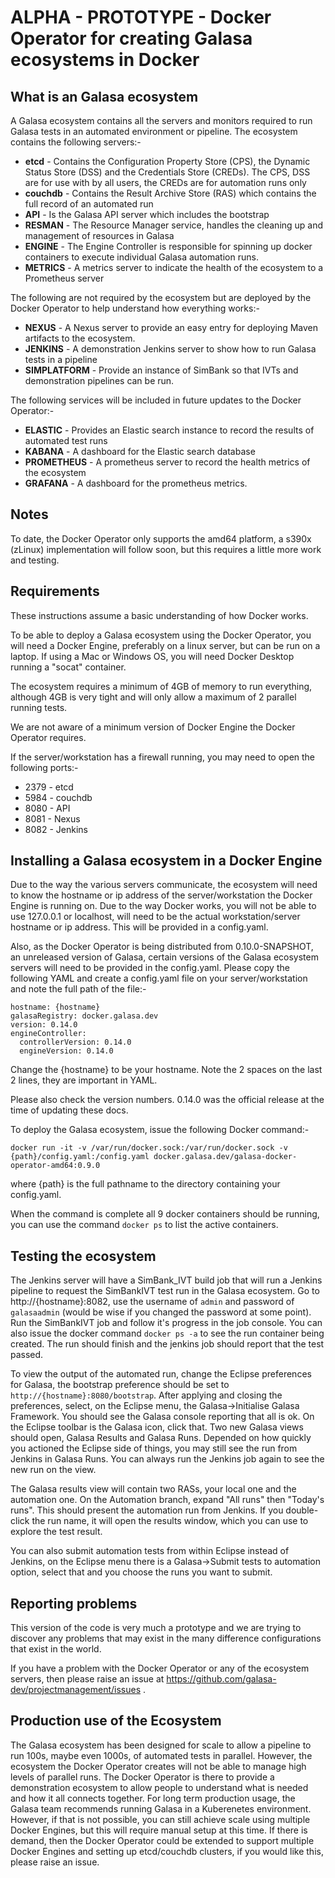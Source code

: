 # ALPHA - PROTOTYPE - Docker Operator for creating Galasa ecosystems in Docker

## What is an Galasa ecosystem

A Galasa ecosystem contains all the servers and monitors required to run Galasa tests in an automated environment or pipeline.  The ecosystem contains the following servers:-

* **etcd** - Contains the Configuration Property Store (CPS), the Dynamic Status Store (DSS) and the Credentials Store (CREDs).  The CPS, DSS are for use with by all users, the CREDs are for automation runs only
* **couchdb** - Contains the Result Archive Store (RAS) which contains the full record of an automated run
* **API** - Is the Galasa API server which includes the bootstrap
* **RESMAN** - The Resource Manager service, handles the cleaning up and management of resources in Galasa
* **ENGINE** - The Engine Controller is responsible for spinning up docker containers to execute individual Galasa automation runs.
* **METRICS** - A metrics server to indicate the health of the ecosystem to a Prometheus server

The following are not required by the ecosystem but are deployed by the Docker Operator to help understand how everything works:-
* **NEXUS** - A Nexus server to provide an easy entry for deploying Maven artifacts to the ecosystem.
* **JENKINS** - A demonstration Jenkins server to show how to run Galasa tests in a pipeline
* **SIMPLATFORM** - Provide an instance of SimBank so that IVTs and demonstration pipelines can be run.

The following services will be included in future updates to the Docker Operator:-
* **ELASTIC** - Provides an Elastic search instance to record the results of automated test runs
* **KABANA** - A dashboard for the Elastic search database
* **PROMETHEUS** - A prometheus server to record the health metrics of the ecosystem
* **GRAFANA** - A dashboard for the prometheus metrics.

## Notes

To date, the Docker Operator only supports the amd64 platform, a s390x (zLinux) implementation will follow soon, but this requires a little more work and testing.

## Requirements

These instructions assume a basic understanding of how Docker works.

To be able to deploy a Galasa ecosystem using the Docker Operator, you will need a Docker Engine, preferably on a linux server, but can be run on a laptop.  If using a Mac or Windows OS, you will need Docker Desktop running a "socat" container.

The ecosystem requires a minimum of 4GB of memory to run everything, although 4GB is very tight and will only allow a maximum of 2 parallel running tests.

We are not aware of a minimum version of Docker Engine the Docker Operator requires.

If the server/workstation has a firewall running, you may need to open the following ports:-

* 2379 - etcd
* 5984 - couchdb
* 8080 - API
* 8081 - Nexus
* 8082 - Jenkins

## Installing a Galasa ecosystem in a Docker Engine

Due to the way the various servers communicate, the ecosystem will need to know the hostname or ip address of the server/workstation the Docker Engine is running on.  Due to the way Docker works, you will not be able to use 127.0.0.1 or localhost, will need to be the actual workstation/server hostname or ip address. This will be provided in a config.yaml.

Also, as the Docker Operator is being distributed from 0.10.0-SNAPSHOT, an unreleased version of Galasa, certain versions of the Galasa ecosystem servers will need to be provided in the config.yaml.  Please copy the following YAML and create a config.yaml file on your server/workstation and note the full path of the file:-

```
hostname: {hostname}
galasaRegistry: docker.galasa.dev
version: 0.14.0
engineController:
  controllerVersion: 0.14.0
  engineVersion: 0.14.0
```

Change the {hostname} to be your hostname.  Note the 2 spaces on the last 2 lines,  they are important in YAML.

Please also check the version numbers. 0.14.0 was the official release at the time of updating these docs.

To deploy the Galasa ecosystem, issue the following Docker command:-

```
docker run -it -v /var/run/docker.sock:/var/run/docker.sock -v {path}/config.yaml:/config.yaml docker.galasa.dev/galasa-docker-operator-amd64:0.9.0
```

where {path} is the full pathname to the directory containing your config.yaml.

When the command is complete all 9 docker containers should be running, you can use the command `docker ps` to list the active containers.

## Testing the ecosystem

The Jenkins server will have a SimBank_IVT build job that will run a Jenkins pipeline to request the SimBankIVT test run in the Galasa ecosystem.   Go to http://{hostname}:8082, use the username of `admin` and password of `galasaadmin` (would be wise if you changed the password at some point).
Run the SimBankIVT job and follow it's progress in the job console.   You can also issue the docker command `docker ps -a` to see the run container being created.  The run should finish and the jenkins job should report that the test passed.

To view the output of the automated run, change the Eclipse preferences for Galasa, the bootstrap preference should be set to `http://{hostname}:8080/bootstrap`.  After applying and closing the preferences,  select, on the Eclipse menu, the Galasa->Initialise Galasa Framework.  You should see the Galasa console reporting that all is ok.  On the Eclipse toolbar is the Galasa icon, click that.   Two new Galasa views should open, Galasa Results and Galasa Runs.  Depended on how quickly you actioned the Eclipse side of things, you may still see the run from Jenkins in Galasa Runs.  You can always run the Jenkins job again to see the new run on the view.

The Galasa results view will contain two RASs, your local one and the automation one.  On the Automation branch, expand "All runs" then "Today's runs".  This should present the automation run from Jenkins.  If you double-click the run name, it will open the results window, which you can use to explore the test result.

You can also submit automation tests from within Eclipse instead of Jenkins, on the Eclipse menu there is a Galasa->Submit tests to automation option,  select that and you choose the runs you want to submit.

## Reporting problems

This version of the code is very much a prototype and we are trying to discover any problems that may exist in the many difference configurations that exist in the world.

If you have a problem with the Docker Operator or any of the ecosystem servers, then please raise an issue at https://github.com/galasa-dev/projectmanagement/issues .

## Production use of the Ecosystem

The Galasa ecosystem has been designed for scale to allow a pipeline to run 100s, maybe even 1000s, of automated tests in parallel.  However, the ecosystem the Docker Operator creates will not be able to manage high levels of parallel runs.  The Docker Operator is there to provide a demonstration ecosystem to allow people to understand what is needed and how it all connects together.  For long term production usage, the Galasa team recommends running Galasa in a Kuberenetes environment.   However, if that is not possible, you can still achieve scale using multiple Docker Engines, but this will require manual setup at this time.  If there is demand, then the Docker Operator could be extended to support multiple Docker Engines and setting up etcd/couchdb clusters, if you would like this, please raise an issue.
